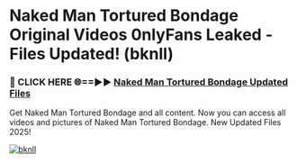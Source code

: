 # Naked Man Tortured Bondage Original Videos 0nlyFans Leaked - Files Updated! (bknll)

<h3>🔴 CLICK HERE 🌐==►► <a href="https://tinyurl.com/up5wt9bj" rel="nofollow">Naked Man Tortured Bondage Updated Files</a></h3>

Get Naked Man Tortured Bondage and all content. Now you can access all videos and pictures of Naked Man Tortured Bondage. New Updated Files 2025!

[![bknll](https://i.imgur.com/ABiUzMV.gif)](https://tinyurl.com/up5wt9bj)
